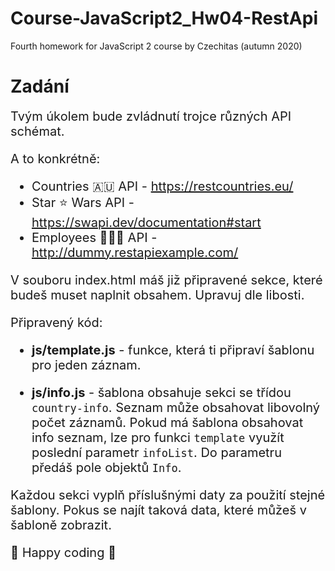 # Course-JavaScript2_Hw04-RestApi
Fourth homework for JavaScript 2 course by Czechitas (autumn 2020)

# Zadání

<span style="font-size: 20px">
Tvým úkolem bude zvládnutí trojce různých API schémat.

A to konkrétně:
- Countries 🇦🇺 API - https://restcountries.eu/
- Star ⭐ Wars API - https://swapi.dev/documentation#start
- Employees 👩🏽‍💻 API - http://dummy.restapiexample.com/

V souboru index.html máš již připravené sekce, které budeš muset naplnit obsahem. Upravuj dle libosti.

Připravený kód:
 - <b>js/template.js</b> - funkce, která ti připraví šablonu  pro jeden záznam. 

 - <b>js/info.js</b> - šablona obsahuje sekci se třídou `country-info`. Seznam může obsahovat libovolný počet záznamů. Pokud má šablona obsahovat info seznam, lze pro funkci `template` využít poslední parametr `infoList`. Do parametru předáš pole objektů `Info`.

Každou sekci vyplň příslušnými daty za použití stejné šablony. Pokus se najít taková data, které můžeš v šabloně zobrazit.

🎉 Happy coding 🎉
</span>
